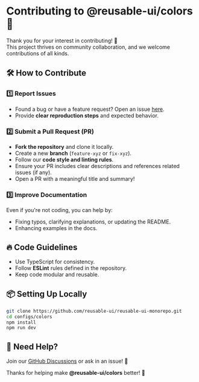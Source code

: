# Contributing to @reusable-ui/colors 🎨  

Thank you for your interest in contributing! 🚀  
This project thrives on community collaboration, and we welcome contributions of all kinds.  

## 🛠️ How to Contribute  

### 1️⃣ **Report Issues**  
- Found a bug or have a feature request? Open an issue [here](https://github.com/reusable-ui/reusable-ui-monorepo/issues).  
- Provide **clear reproduction steps** and expected behavior.  

### 2️⃣ **Submit a Pull Request (PR)**  
- **Fork the repository** and clone it locally.  
- Create a new **branch** (`feature-xyz` or `fix-xyz`).  
- Follow our **code style and linting rules**.  
- Ensure your PR includes clear descriptions and references related issues (if any).  
- Open a PR with a meaningful title and summary!  

### 3️⃣ **Improve Documentation**  
Even if you're not coding, you can help by:  
- Fixing typos, clarifying explanations, or updating the README.  
- Enhancing examples in the docs.  

## 🔥 Code Guidelines  
- Use TypeScript for consistency.  
- Follow **ESLint** rules defined in the repository.  
- Keep code modular and reusable.  

## 📦 Setting Up Locally  
```sh
git clone https://github.com/reusable-ui/reusable-ui-monorepo.git
cd configs/colors
npm install
npm run dev
```

## 💬 Need Help?  
Join our [GitHub Discussions](https://github.com/reusable-ui/reusable-ui-monorepo/discussions) or ask in an issue! 🎉  

Thanks for helping make **@reusable-ui/colors** better! 🚀  
